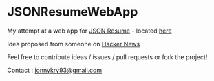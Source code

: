 JSONResumeWebApp
================

My attempt at a web app for [JSON Resume](http://jsonresume.org/) - located [here](http://jonnykry.github.io/JSONResumeWebApp/)

Idea proposed from someone on [Hacker News](https://news.ycombinator.com/item?id=7996464)

Feel free to contribute ideas / issues / pull requests or fork the project!

Contact : jonnykry93@gmail.com 